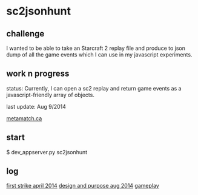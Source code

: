 # sc2jsonhunt

## challenge

I wanted to be able to take an Starcraft 2 replay file and produce to json dump of all the game events which I can use in my javascript experiments. 

## work n progress

status: Currently, I can open a sc2 replay and return game events as a javascript-friendly array of objects.

last update: Aug 9/2014

[metamatch.ca](http://metamatch.ca/) 

## start

$ dev_appserver.py sc2jsonhunt

## log

[first strike april 2014](https://github.com/headwinds/sc2jsonhunt/wiki/first-strike---april-2014) 
[design and purpose aug 2014](https://github.com/headwinds/sc2jsonhunt/wiki/design-and-purpose---aug-2014) 
[gameplay](https://github.com/headwinds/sc2jsonhunt/wiki/gameplay---sept-2014) 


